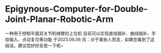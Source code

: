 # Epigynous-Computer-for-Double-Joint-Planar-Robotic-Arm
一种用于控制平面双关节机械臂的上位机
目前可以实现直线插补、曲线插补、手绘输入、点动复位等功能
于2023.06.06
另：对于某些人而言，如果您看到了这段话，建议您好好反思一下呢~
